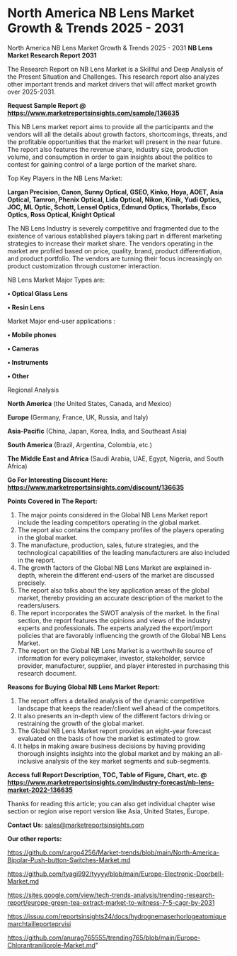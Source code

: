 # North America NB Lens Market Growth & Trends 2025 - 2031
 North America NB Lens Market Growth & Trends 2025 - 2031
<strong>NB Lens Market Research Report 2031</strong>

The Research Report on NB Lens Market is a Skillful and Deep Analysis of the Present Situation and Challenges. This research report also analyzes other important trends and market drivers that will affect market growth over 2025-2031.

<strong>Request Sample Report @ <a href=https://www.marketreportsinsights.com/sample/136635>https://www.marketreportsinsights.com/sample/136635</a></strong>

This NB Lens market report aims to provide all the participants and the vendors will all the details about growth factors, shortcomings, threats, and the profitable opportunities that the market will present in the near future. The report also features the revenue share, industry size, production volume, and consumption in order to gain insights about the politics to contest for gaining control of a large portion of the market share.

Top Key Players in the NB Lens Market:

<strong>Largan Precision, Canon, Sunny Optical, GSEO, Kinko, Hoya, AOET, Asia Optical, Tamron, Phenix Optical, Lida Optical, Nikon, Kinik, Yudi Optics, JOC, ML Optic, Schott, Lensel Optics, Edmund Optics, Thorlabs, Esco Optics, Ross Optical, Knight Optical</strong>

The NB Lens Industry is severely competitive and fragmented due to the existence of various established players taking part in different marketing strategies to increase their market share. The vendors operating in the market are profiled based on price, quality, brand, product differentiation, and product portfolio. The vendors are turning their focus increasingly on product customization through customer interaction.

NB Lens Market Major Types are:

<strong>• Optical Glass Lens

• Resin Lens</strong>

Market Major end-user applications :

<strong>• Mobile phones

• Cameras

• Instruments

• Other</strong>

Regional Analysis

</u><strong><b>North America</b></strong> (the United States, Canada, and Mexico)

<strong><b>Europe </b></strong>(Germany, France, UK, Russia, and Italy)

<strong><b>Asia-Pacific</b></strong> (China, Japan, Korea, India, and Southeast Asia)

<strong><b>South America</b></strong> (Brazil, Argentina, Colombia, etc.)

<strong><b>The Middle East and Africa</b></strong> (Saudi Arabia, UAE, Egypt, Nigeria, and South Africa)

<strong>Go For Interesting Discount Here: <a href=https://www.marketreportsinsights.com/discount/136635>https://www.marketreportsinsights.com/discount/136635</a></strong>

<strong>Points Covered in The Report:</strong>
<ol>
  <li>The major points considered in the Global NB Lens Market report include the leading competitors operating in the global market.</li>
  <li>The report also contains the company profiles of the players operating in the global market.</li>
  <li>The manufacture, production, sales, future strategies, and the technological capabilities of the leading manufacturers are also included in the report.</li>
  <li>The growth factors of the Global NB Lens Market are explained in-depth, wherein the different end-users of the market are discussed precisely.</li>
  <li>The report also talks about the key application areas of the global market, thereby providing an accurate description of the market to the readers/users.</li>
  <li>The report incorporates the SWOT analysis of the market. In the final section, the report features the opinions and views of the industry experts and professionals. The experts analyzed the export/import policies that are favorably influencing the growth of the Global NB Lens Market.</li>
  <li>The report on the Global NB Lens Market is a worthwhile source of information for every policymaker, investor, stakeholder, service provider, manufacturer, supplier, and player interested in purchasing this research document.</li>
</ol>
<strong>Reasons for Buying Global NB Lens Market Report:</strong>

<ol>
  <li>The report offers a detailed analysis of the dynamic competitive landscape that keeps the reader/client well ahead of the competitors.</li>
  <li>It also presents an in-depth view of the different factors driving or restraining the growth of the global market.</li>
  <li>The Global NB Lens Market report provides an eight-year forecast evaluated on the basis of how the market is estimated to grow.</li>
  <li>It helps in making aware business decisions by having providing thorough insights insights into the global market and by making an all-inclusive analysis of the key market segments and sub-segments.</li>
</ol>
<strong>Access full Report Description, TOC, Table of Figure, Chart, etc. @ <a href=https://www.marketreportsinsights.com/industry-forecast/nb-lens-market-2022-136635>https://www.marketreportsinsights.com/industry-forecast/nb-lens-market-2022-136635</a></strong>


Thanks for reading this article; you can also get individual chapter wise section or region wise report version like Asia, United States, Europe.

<strong>Contact Us:</strong>
sales@marketreportsinsights.com

<strong>Our other reports:</strong>

<a href=https://github.com/cargo4256/Market-trends/blob/main/North-America-Bipolar-Push-button-Switches-Market.md>https://github.com/cargo4256/Market-trends/blob/main/North-America-Bipolar-Push-button-Switches-Market.md</a>

<a href=https://github.com/tyagi992/tyyyy/blob/main/Europe-Electronic-Doorbell-Market.md>https://github.com/tyagi992/tyyyy/blob/main/Europe-Electronic-Doorbell-Market.md</a>

<a href=https://sites.google.com/view/tech-trends-analysis/trending-research-report/europe-green-tea-extract-market-to-witness-7-5-cagr-by-2031>https://sites.google.com/view/tech-trends-analysis/trending-research-report/europe-green-tea-extract-market-to-witness-7-5-cagr-by-2031</a>

<a href=https://issuu.com/reportsinsights24/docs/hydrognemaserhorlogeatomiquemarchtailleporteprvisi>https://issuu.com/reportsinsights24/docs/hydrognemaserhorlogeatomiquemarchtailleporteprvisi</a>

<a href=https://github.com/anurag765555/trending765/blob/main/Europe-Chlorantraniliprole-Market.md>https://github.com/anurag765555/trending765/blob/main/Europe-Chlorantraniliprole-Market.md</a>"
